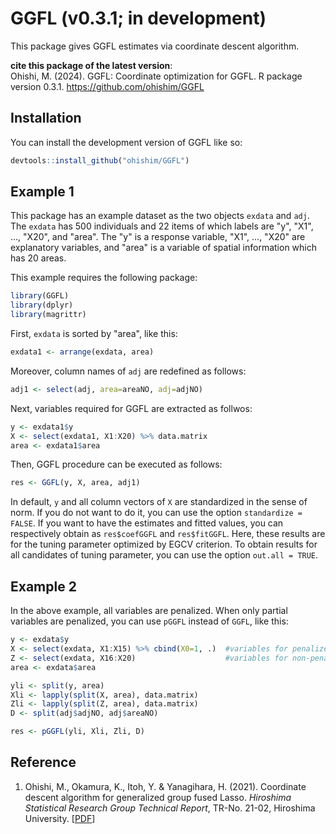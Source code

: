 
# GGFL (v0.3.1; in development)

<!-- badges: start -->
<!-- badges: end -->

This package gives GGFL estimates via coordinate descent algorithm.

**cite this package of the latest version**:  
Ohishi, M. (2024).
GGFL: Coordinate optimization for GGFL.
R package version 0.3.1.
https://github.com/ohishim/GGFL


## Installation

You can install the development version of GGFL like so:

``` r
devtools::install_github("ohishim/GGFL")
```

## Example 1

This package has an example dataset as the two objects `exdata` and `adj`.
The `exdata` has 500 individuals and 22 items of which labels are "y", "X1", ..., "X20", and "area".
The "y" is a response variable, "X1", ..., "X20" are explanatory variables, and "area" is a variable of spatial information which has 20 areas.  

This example requires the following package:
```r
library(GGFL)
library(dplyr)
library(magrittr)
```
First, `exdata` is sorted by "area", like this:
```r
exdata1 <- arrange(exdata, area)
```
Moreover, column names of `adj` are redefined as follows:
```r
adj1 <- select(adj, area=areaNO, adj=adjNO)
```
Next, variables required for GGFL are extracted as follwos:
``` r
y <- exdata1$y
X <- select(exdata1, X1:X20) %>% data.matrix
area <- exdata1$area
```
Then, GGFL procedure can be executed as follows:
``` r
res <- GGFL(y, X, area, adj1)
```
In default, `y` and all column vectors of `X` are standardized in the sense of norm.
If you do not want to do it, you can use the option `standardize = FALSE`.
If you want to have the estimates and fitted values, you can respectively obtain as `res$coefGGFL` and `res$fitGGFL`.
Here, these results are for the tuning parameter optimized by EGCV criterion. 
To obtain results for all candidates of tuning parameter, you can use the option `out.all = TRUE`.

## Example 2

In the above example, all variables are penalized.
When only partial variables are penalized, you can use `pGGFL` instead of `GGFL`, like this:
``` r
y <- exdata$y
X <- select(exdata, X1:X15) %>% cbind(X0=1, .)  #variables for penalized estimation
Z <- select(exdata, X16:X20)                    #variables for non-penalized estimation
area <- exdata$area

yli <- split(y, area)
Xli <- lapply(split(X, area), data.matrix)
Zli <- lapply(split(Z, area), data.matrix)
D <- split(adj$adjNO, adj$areaNO)

res <- pGGFL(yli, Xli, Zli, D)
```

## Reference

1. Ohishi, M., Okamura, K., Itoh, Y. & Yanagihara, H. (2021).
Coordinate descent algorithm for generalized group fused Lasso.
*Hiroshima Statistical Research Group Technical Report*, TR-No. 21-02, Hiroshima University.
[[PDF](http://www.math.sci.hiroshima-u.ac.jp/stat/TR/TR21/TR21-02.pdf)]
